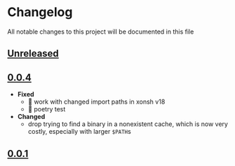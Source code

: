 # Changelog
All notable changes to this project will be documented in this file

[unreleased]: https://github.com/eugenesvk/xontrib-skim/compare/0.0.4...HEAD
## [Unreleased]
  <!-- - __Added__ -->
  <!--   + ✨  -->
  <!--   new features -->
  <!-- - __Changed__ -->
  <!--   +   -->
  <!--   changes in existing functionality -->
  <!-- - __Fixed__ -->
  <!--   + 🐞  -->
  <!--   bug fixes -->
  <!-- - __Deprecated__ -->
  <!--   + 💩  -->
  <!--   soon-to-be removed features -->
  <!-- - __Removed__ -->
  <!--   + 🗑️  -->
  <!--   now removed features -->
  <!-- - __Security__ -->
  <!--   + 🔒  -->
  <!--   vulnerabilities -->

[0.0.4]: https://github.com/eugenesvk/xontrib-skim/releases/tag/0.0.4
## [0.0.4]
  - __Fixed__
    + 🐞 work with changed import paths in xonsh v18
    + 🐞 poetry test
  - __Changed__
    + drop trying to find a binary in a nonexistent cache, which is now very costly, especially with larger `$PATH`s

[0.0.1]: https://github.com/eugenesvk/xontrib-skim/releases/tag/0.0.1
## [0.0.1]
